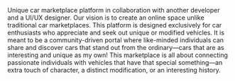 Unique car marketplace platform in collaboration with another developer and a UI/UX designer. Our vision is to create an online space unlike traditional car marketplaces. This platform is designed exclusively for car enthusiasts who appreciate and seek out unique or modified vehicles. It is meant to be a community-driven portal where like-minded individuals can share and discover cars that stand out from the ordinary—cars that are as interesting and unique as my own! This marketplace is all about connecting passionate individuals with vehicles that have that special something—an extra touch of character, a distinct modification, or an interesting history.
